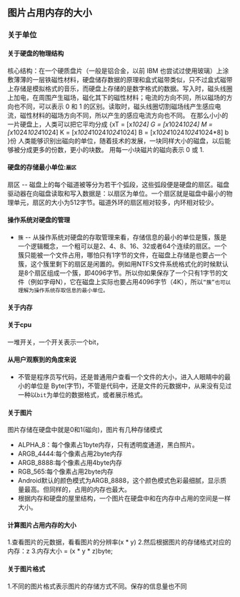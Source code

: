 ## 图片占用内存的大小
### 关于单位
#### 关于硬盘的物理结构

核心结构：在一个硬质盘片（一般是铝合金，以前 IBM 也尝试过使用玻璃）上涂敷薄薄的一层铁磁性材料，硬盘储存数据的原理和盒式磁带类似，只不过盒式磁带上存储是模拟格式的音乐，而硬盘上存储的是数字格式的数据。写入时，磁头线圈上加电，在周围产生磁场，磁化其下的磁性材料；电流的方向不同，所以磁场的方向也不同，可以表示 0 和 1 的区别。读取时，磁头线圈切割磁场线产生感应电流，磁性材料的磁场方向不同，所以产生的感应电流方向也不同。
在那么小小的一片硬盘上，人类可以把它平均分成 {xT = [x*1024] G = [x*1024*1024] M = [x*1024*1024*1024] K = [x*1024*1024*1024*1024] B = [x*1024*1024*1024*1024*8] b }份 人类能够识别出磁向的单位，随着技术的发展，一块同样大小的磁盘，以后能够被分成更多的份数，更小的块数。
用每一小块磁片的磁向表示 0 或 1.

#### 硬盘的存储最小单位:`扇区`

扇区 -- 磁盘上的每个磁道被等分为若干个弧段，这些弧段便是硬盘的扇区。磁盘驱动器在向磁盘读取和写入数据是：以扇区为单位。一个扇区就是磁盘中最小的物理单元，扇区的大小为512字节。磁道外环的扇区相对较多，内环相对较少。

#### 操作系统对硬盘的管理
- `簇` -- 从操作系统对硬盘的存取管理来看，存储信息的最小的单位是簇，簇是一个逻辑概念，一个粗可以是2、4、8、16、32或者64个连续的扇区。一个簇只能被一个文件占用，哪怕只有1字节的文件，在磁盘上存储是也要占一个簇，这个簇里剩下的扇区是闲置的。例如用NTFS文件系统格式化的时候默认是8个扇区组成一个簇，即4096字节。所以你如果保存了一个只有1字节的文件（例如字母N），它在磁盘上实际也要占用4096字节（4K），所以`“簇”也可以理解为操作系统存取信息的最小单位。`

#### 关于内存

#### 关于cpu
一堆开关，一个开关表示一个bit，


#### 从用户观察到的角度来说
- 不管是程序员写代码，还是普通用户查看一个文件的大小，进入人眼睛中的最小的单位是 Byte(字节)，不管是代码中，还是文件的元数据中，从来没有见过 一种以`bit`为单位的数据格式，或者展示格式。

#### 关于图片
图片存储在硬盘中就是0和1(磁向)，图片有几种存储模式

- ALPHA_8：每个像素占1byte内存，只有透明度通道，黑白照片。
- ARGB_4444:每个像素占用2byte内存
- ARGB_8888:每个像素占用4byte内存
- RGB_565:每个像素占用2byte内存
- Android默认的颜色模式为ARGB_8888，这个颜色模式色彩最细腻，显示质量最高。但同样的，占用的内存也最大。
- 根据内存和硬盘的屋里结构，一个图片在硬盘中和在内存中占用的空间是一样大小。

#### 计算图片占用内存的大小
1.查看图片的元数据，看看图片的分辨率(x * y)
2.然后根据图片的存储格式对应的内存：z
3.内存大小 = (x * y * z)byte;

#### 关于图片格式
1.不同的图片格式表示图片的存储方式不同。保存的信息量也不同
	
